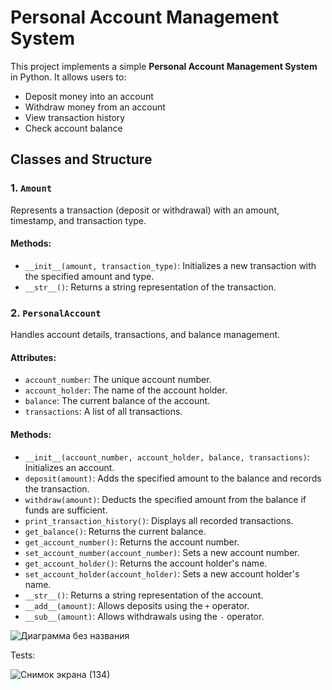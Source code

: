 # Personal Account Management System

This project implements a simple **Personal Account Management System** in Python. It allows users to:
- Deposit money into an account
- Withdraw money from an account
- View transaction history
- Check account balance

## Classes and Structure
### 1. `Amount`
Represents a transaction (deposit or withdrawal) with an amount, timestamp, and transaction type.

#### Methods:
- `__init__(amount, transaction_type)`: Initializes a new transaction with the specified amount and type.
- `__str__()`: Returns a string representation of the transaction.

### 2. `PersonalAccount`
Handles account details, transactions, and balance management.

#### Attributes:
- `account_number`: The unique account number.
- `account_holder`: The name of the account holder.
- `balance`: The current balance of the account.
- `transactions`: A list of all transactions.

#### Methods:
- `__init__(account_number, account_holder, balance, transactions)`: Initializes an account.
- `deposit(amount)`: Adds the specified amount to the balance and records the transaction.
- `withdraw(amount)`: Deducts the specified amount from the balance if funds are sufficient.
- `print_transaction_history()`: Displays all recorded transactions.
- `get_balance()`: Returns the current balance.
- `get_account_number()`: Returns the account number.
- `set_account_number(account_number)`: Sets a new account number.
- `get_account_holder()`: Returns the account holder's name.
- `set_account_holder(account_holder)`: Sets a new account holder's name.
- `__str__()`: Returns a string representation of the account.
- `__add__(amount)`: Allows deposits using the `+` operator.
- `__sub__(amount)`: Allows withdrawals using the `-` operator.

![Диаграмма без названия](https://github.com/user-attachments/assets/260673f0-bfdb-4e31-af29-f5bfb5da6bfe)

Tests:

![Снимок экрана (134)](https://github.com/user-attachments/assets/00dc3964-083c-4e81-aa9a-e7ff20e7b5ef)

